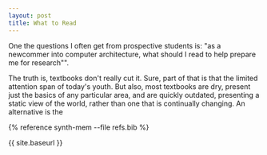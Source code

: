 ```yaml
---
layout: post
title: What to Read
---
```


One the questions I often get from prospective students is: "as a
newcommer into computer architecture, what should I read to help
prepare me for research"".

The truth is, textbooks don't really cut it.  Sure, part of that is
that the limited attention span of today's youth.  But also, most
textbooks are dry, present just the basics of any particular area, and
are quickly outdated, presenting  a static view of the world, rather
than one that is continually changing.  An alternative is the 


{% reference synth-mem --file refs.bib %}

{{ site.baseurl }}

